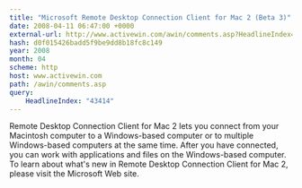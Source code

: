 ```yaml
---
title: "Microsoft Remote Desktop Connection Client for Mac 2 (Beta 3)"
date: 2008-04-11 06:47:00 +0000
external-url: http://www.activewin.com/awin/comments.asp?HeadlineIndex=43414
hash: d0f015426badd5f9be9dd8b18fc8c149
year: 2008
month: 04
scheme: http
host: www.activewin.com
path: /awin/comments.asp
query:
    HeadlineIndex: "43414"
---
```


Remote Desktop Connection Client for Mac 2 lets you connect from your Macintosh computer to a Windows-based computer or to multiple Windows-based computers at the same time. After you have connected, you can work with applications and files on the Windows-based computer.
To learn about what's new in Remote Desktop Connection Client for Mac 2, please visit the Microsoft Web site.
